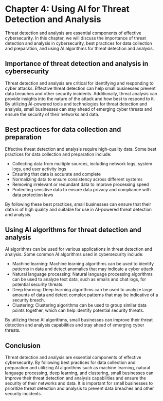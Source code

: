 Chapter 4: Using AI for Threat Detection and Analysis
=====================================================

Threat detection and analysis are essential components of effective cybersecurity. In this chapter, we will discuss the importance of threat detection and analysis in cybersecurity, best practices for data collection and preparation, and using AI algorithms for threat detection and analysis.

Importance of threat detection and analysis in cybersecurity
------------------------------------------------------------

Threat detection and analysis are critical for identifying and responding to cyber attacks. Effective threat detection can help small businesses prevent data breaches and other security incidents. Additionally, threat analysis can provide insights into the nature of the attack and how best to respond to it. By utilizing AI-powered tools and technologies for threat detection and analysis, small businesses can stay ahead of emerging cyber threats and ensure the security of their networks and data.

Best practices for data collection and preparation
--------------------------------------------------

Effective threat detection and analysis require high-quality data. Some best practices for data collection and preparation include:

* Collecting data from multiple sources, including network logs, system logs, and user activity logs
* Ensuring that data is accurate and complete
* Normalizing data to ensure consistency across different systems
* Removing irrelevant or redundant data to improve processing speed
* Protecting sensitive data to ensure data privacy and compliance with data protection laws

By following these best practices, small businesses can ensure that their data is of high quality and suitable for use in AI-powered threat detection and analysis.

Using AI algorithms for threat detection and analysis
-----------------------------------------------------

AI algorithms can be used for various applications in threat detection and analysis. Some common AI algorithms used in cybersecurity include:

* Machine learning: Machine learning algorithms can be used to identify patterns in data and detect anomalies that may indicate a cyber attack.
* Natural language processing: Natural language processing algorithms can be used to analyze text data, such as emails and chat logs, for potential security threats.
* Deep learning: Deep learning algorithms can be used to analyze large amounts of data and detect complex patterns that may be indicative of a security breach.
* Clustering: Clustering algorithms can be used to group similar data points together, which can help identify potential security threats.

By utilizing these AI algorithms, small businesses can improve their threat detection and analysis capabilities and stay ahead of emerging cyber threats.

Conclusion
----------

Threat detection and analysis are essential components of effective cybersecurity. By following best practices for data collection and preparation and utilizing AI algorithms such as machine learning, natural language processing, deep learning, and clustering, small businesses can improve their threat detection and analysis capabilities and ensure the security of their networks and data. It is important for small businesses to prioritize threat detection and analysis to prevent data breaches and other security incidents.

